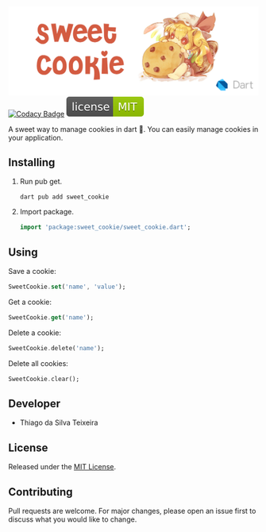 ![banner](https://raw.githubusercontent.com/teixeirazeus/sweet_cookie/master/readme_assets/banner.png)
[![Codacy Badge](https://app.codacy.com/project/badge/Grade/5f89caaf2416478991edaed690c86ae0)](https://www.codacy.com/gh/teixeirazeus/sweet_cookie/dashboard?utm_source=github.com\&utm_medium=referral\&utm_content=teixeirazeus/sweet_cookie\&utm_campaign=Badge_Grade)
[![License](https://raw.githubusercontent.com/teixeirazeus/sweet_cookie/master/readme_assets/mit.svg)](https://opensource.org/licenses/MIT)

A sweet way to manage cookies in dart :cookie:. You can easily manage cookies in your application.

## Installing

1.  Run pub get.

    ```shell
    dart pub add sweet_cookie
    ```

2.  Import package.

    ```dart
    import 'package:sweet_cookie/sweet_cookie.dart';
    ```

## Using

Save a cookie:

```dart
SweetCookie.set('name', 'value');
```

Get a cookie:

```dart
SweetCookie.get('name');
```

Delete a cookie:

```dart
SweetCookie.delete('name');
```

Delete all cookies:

```dart
SweetCookie.clear();
```

## Developer

*   Thiago da Silva Teixeira

## License

Released under the [MIT License](https://opensource.org/licenses/MIT).

## Contributing

Pull requests are welcome. For major changes, please open an issue first to discuss what you would like to change.
